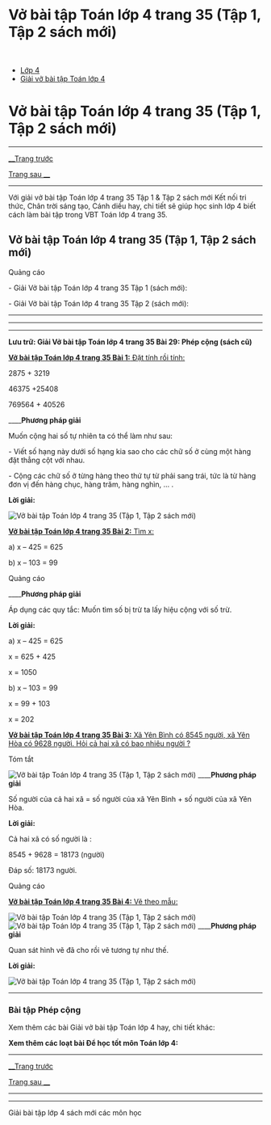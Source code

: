 # Vở bài tập Toán lớp 4 trang 35 (Tập 1, Tập 2 sách mới)

﻿

  * [Lớp 4](https://vietjack.com/series/lop-4.jsp)
  * [Giải vở bài tập Toán lớp 4](https://vietjack.com/giai-vo-bai-tap-toan-4/index.jsp)



# Vở bài tập Toán lớp 4 trang 35 (Tập 1, Tập 2 sách mới)

* * *

[__Trang trước](https://vietjack.com/giai-vo-bai-tap-toan-4/bai-28-tu-kiem-tra.jsp)

[Trang sau __](https://vietjack.com/giai-vo-bai-tap-toan-4/bai-30-phep-tru.jsp)

* * *

Với giải vở bài tập Toán lớp 4 trang 35 Tập 1 & Tập 2 sách mới Kết nối tri thức, Chân trời sáng tạo, Cánh diều hay, chi tiết sẽ giúp học sinh lớp 4 biết cách làm bài tập trong VBT Toán lớp 4 trang 35.

## Vở bài tập Toán lớp 4 trang 35 (Tập 1, Tập 2 sách mới)

Quảng cáo

\- Giải Vở bài tập Toán lớp 4 trang 35 Tập 1 (sách mới):

\- Giải Vở bài tập Toán lớp 4 trang 35 Tập 2 (sách mới):

* * *

* * *

* * *

**Lưu trữ: Giải Vở bài tập Toán lớp 4 trang 35 Bài 29: Phép cộng (sách cũ)**

[**Vở bài tập Toán lớp 4 trang 35 Bài 1:** Đặt tính rồi tính:](https://vietjack.com/giai-vo-bai-tap-toan-4/bai-1-trang-35-vbt-toan-4-tap-1.jsp)

2875 + 3219

46375 +25408

769564 + 40526

____**Phương pháp giải**

Muốn cộng hai số tự nhiên ta có thể làm như sau:

\- Viết số hạng này dưới số hạng kia sao cho các chữ số ở cùng một hàng đặt thẳng cột với nhau.

\- Cộng các chữ số ở từng hàng theo thứ tự từ phải sang trái, tức là từ hàng đơn vị đến hàng chục, hàng trăm, hàng nghìn, … .

**Lời giải:**

![Vở bài tập Toán lớp 4 trang 35 \(Tập 1, Tập 2 sách mới\)](https://vietjack.com/giai-vo-bai-tap-toan-4/images/2022-bai-1-trang-35-vbt-toan-4-tap-1-sua2022.PNG)

[**Vở bài tập Toán lớp 4 trang 35 Bài 2:** Tìm x: ](https://vietjack.com/giai-vo-bai-tap-toan-4/bai-2-trang-35-vbt-toan-4-tap-1.jsp)

a) x – 425 = 625 

b) x – 103 = 99

Quảng cáo

____**Phương pháp giải**

Áp dụng các quy tắc: Muốn tìm số bị trừ ta lấy hiệu cộng với số trừ. 

**Lời giải:**

a) x – 425 = 625 

x = 625 + 425 

x = 1050 

b) x – 103 = 99

x = 99 + 103

x = 202

[**Vở bài tập Toán lớp 4 trang 35 Bài 3:** Xã Yên Bình có 8545 người, xã Yên Hòa có 9628 người. Hỏi cả hai xã có bao nhiêu người ?](https://vietjack.com/giai-vo-bai-tap-toan-4/bai-3-trang-35-vbt-toan-4-tap-1.jsp)

Tóm tắt

![Vở bài tập Toán lớp 4 trang 35 \(Tập 1, Tập 2 sách mới\)](https://vietjack.com/giai-vo-bai-tap-toan-4/images/bai-3-trang-35-vbt-toan-4-tap-1.PNG) ____**Phương pháp giải**

Số người của cả hai xã = số người của xã Yên Bình + số người của xã Yên Hòa.

**Lời giải:**

Cả hai xã có số người là :

8545 + 9628 = 18173 (người)

Đáp số: 18173 người.

Quảng cáo

[**Vở bài tập Toán lớp 4 trang 35 Bài 4:** Vẽ theo mẫu: ](https://vietjack.com/giai-vo-bai-tap-toan-4/bai-4-trang-35-vbt-toan-4-tap-1.jsp)

![Vở bài tập Toán lớp 4 trang 35 \(Tập 1, Tập 2 sách mới\)](https://vietjack.com/giai-vo-bai-tap-toan-4/images/bai-4-trang-35-vbt-toan-4-tap-1.PNG) ![Vở bài tập Toán lớp 4 trang 35 \(Tập 1, Tập 2 sách mới\)](https://vietjack.com/giai-vo-bai-tap-toan-4/images/bai-4-trang-35-vbt-toan-4-tap-1-1.PNG) ____**Phương pháp giải**

Quan sát hình vẽ đã cho rồi vẽ tương tự như thế.

**Lời giải:**

![Vở bài tập Toán lớp 4 trang 35 \(Tập 1, Tập 2 sách mới\)](https://vietjack.com/giai-vo-bai-tap-toan-4/images/2022-bai-4-trang-35-vbt-toan-4-tap-1-sua2022.PNG)

* * *

### **Bài tập Phép cộng**

Xem thêm các bài Giải vở bài tập Toán lớp 4 hay, chi tiết khác:

**Xem thêm các loạt bài Để học tốt môn Toán lớp 4:**

* * *

[__Trang trước](https://vietjack.com/giai-vo-bai-tap-toan-4/bai-28-tu-kiem-tra.jsp)

[Trang sau __](https://vietjack.com/giai-vo-bai-tap-toan-4/bai-30-phep-tru.jsp)

* * *

* * *

Giải bài tập lớp 4 sách mới các môn học
